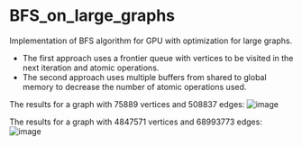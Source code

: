 # BFS_on_large_graphs

Implementation of BFS algorithm for GPU with optimization for large graphs. 
* The first approach uses a frontier queue with vertices to be visited in the next iteration and atomic operations.
* The second approach uses multiple buffers from shared to global memory to decrease the number of atomic operations used.


The results for a graph with 75889 vertices and 508837 edges:
![image](https://github.com/user-attachments/assets/51c1a66e-ed4c-4071-8e12-9c53e938f707)


The results for a graph with 4847571 vertices and 68993773 edges:
![image](https://github.com/user-attachments/assets/afe78602-8239-4e8e-b47a-09e3a282aeba)


